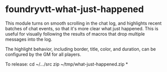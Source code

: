 # foundryvtt-what-just-happened

This module turns on smooth scrolling in the chat log, and highlights recent batches of chat events, so that it's more clear what just happened. This is useful for visually following the results of macros that drop multiple messages into the log.

The highlight behavior, including border, title, color, and duration, can be configured by the GM for all players.

To release:
cd ~/.../src
zip ~/tmp/what-just-happened.zip *

